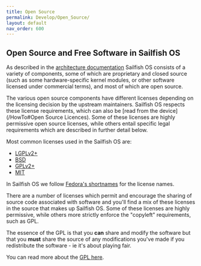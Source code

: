 ```yaml
---
title: Open Source
permalink: Develop/Open_Source/
layout: default
nav_order: 600
---
```


## Open Source and Free Software in Sailfish OS

As described in the [architecture documentation](/Reference/Architecture) Sailfish OS consists of a variety of components, some of which are proprietary and closed source (such as some hardware-specific kernel modules, or other software licensed under commercial terms), and most of which are open source.

The various open source components have different licenses depending on the licensing decision by the upstream maintainers. Sailfish OS respects these license requirements, which can also be [read from the device](/HowTo#Open Source Licences). Some of these licenses are highly permissive open source licenses, while others entail specific legal requirements which are described in further detail below.

Most common licenses used in the Sailfish OS are:
 * [LGPLv2+](http://www.gnu.org/licenses/old-licenses/lgpl-2.1.html)
 * [BSD](https://fedoraproject.org/wiki/Licensing:BSD#3ClauseBSD)
 * [GPLv2+](http://www.gnu.org/licenses/old-licenses/gpl-2.0.html)
 * [MIT](https://fedoraproject.org/wiki/Licensing:MIT)

In Sailfish OS we follow [Fedora's shortnames](https://fedoraproject.org/wiki/Licensing:Main#Good_Licenses) for the license names.

There are a number of licenses which permit and encourage the sharing of source code associated with software and you'll find a mix of these licenses in the source that makes up Sailfish OS. Some of these licenses are highly permissive, while others more strictly enforce the "copyleft" requirements, such as GPL.

The essence of the GPL is that you **can** share and modify the software but that you **must** share the source of any modifications you've made if you redistribute the software - ie it's about playing fair.

You can read more about the [GPL here](https://en.wikipedia.org/wiki/GNU_General_Public_License).

